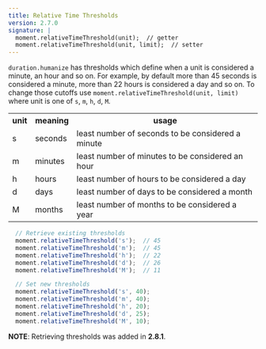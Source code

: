 ```yaml
---
title: Relative Time Thresholds
version: 2.7.0
signature: |
  moment.relativeTimeThreshold(unit);  // getter
  moment.relativeTimeThreshold(unit, limit);  // setter
---
```


`duration.humanize` has thresholds which define when a unit is considered a minute, an hour and so on. For example, by default more than 45 seconds is considered a minute, more than 22 hours is considered a day and so on. To change those cutoffs use `moment.relativeTimeThreshold(unit, limit)` where unit is one of `s`, `m`, `h`, `d`, `M`.

<table>
  <tbody>
    <tr>
      <th>unit</th>
      <th>meaning</th>
      <th>usage</th>
    </tr>
    <tr>
      <td>s</td>
      <td>seconds</td>
      <td>least number of seconds to be considered a minute</td>
    </tr>
    <tr>
      <td>m</td>
      <td>minutes</td>
      <td>least number of minutes to be considered an hour</td>
    </tr>
    <tr>
      <td>h</td>
      <td>hours</td>
      <td>least number of hours to be considered a day</td>
    </tr>
    <tr>
      <td>d</td>
      <td>days</td>
      <td>least number of days to be considered a month</td>
    </tr>
    <tr>
      <td>M</td>
      <td>months</td>
      <td>least number of months to be considered a year</td>
    </tr>
  </tbody>
</table>

```javascript
  // Retrieve existing thresholds
  moment.relativeTimeThreshold('s');  // 45
  moment.relativeTimeThreshold('m');  // 45
  moment.relativeTimeThreshold('h');  // 22
  moment.relativeTimeThreshold('d');  // 26
  moment.relativeTimeThreshold('M');  // 11

  // Set new thresholds
  moment.relativeTimeThreshold('s', 40);
  moment.relativeTimeThreshold('m', 40);
  moment.relativeTimeThreshold('h', 20);
  moment.relativeTimeThreshold('d', 25);
  moment.relativeTimeThreshold('M', 10);
```

**NOTE**: Retrieving thresholds was added in **2.8.1**.
